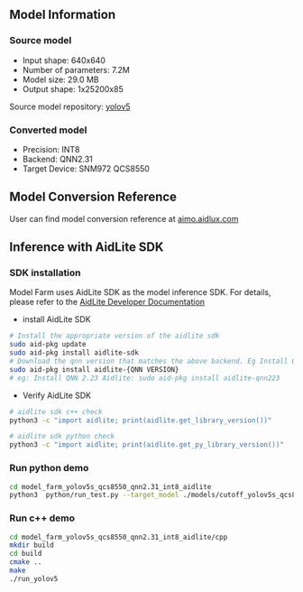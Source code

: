 ## Model Information
### Source model

- Input shape: 640x640
- Number of parameters: 7.2M
- Model size: 29.0 MB
- Output shape: 1x25200x85

Source model repository: [yolov5](https://github.com/ultralytics/yolov5)

### Converted model

- Precision: INT8
- Backend: QNN2.31
- Target Device: SNM972 QCS8550

## Model Conversion Reference
User can find model conversion reference at [aimo.aidlux.com](https://aimo.aidlux.com/#/public/48e5f27a-7e4a-4a70-8f8c-4a501b123ae5)

## Inference with AidLite SDK

### SDK installation
Model Farm uses AidLite SDK as the model inference SDK. For details, please refer to the [AidLite Developer Documentation](https://docs.aidlux.com/guide/software/sdk/aidlite/aidlite-sdk)

- install AidLite SDK

```bash
# Install the appropriate version of the aidlite sdk
sudo aid-pkg update
sudo aid-pkg install aidlite-sdk
# Download the qnn version that matches the above backend. Eg Install QNN2.23 Aidlite: sudo aid-pkg install aidlite-qnn223
sudo aid-pkg install aidlite-{QNN VERSION}
# eg: Install QNN 2.23 Aidlite: sudo aid-pkg install aidlite-qnn223
```

- Verify AidLite SDK

```bash
# aidlite sdk c++ check
python3 -c "import aidlite; print(aidlite.get_library_version())"

# aidlite sdk python check
python3 -c "import aidlite; print(aidlite.get_py_library_version())"
```

### Run python demo

```bash
cd model_farm_yolov5s_qcs8550_qnn2.31_int8_aidlite
python3  python/run_test.py --target_model ./models/cutoff_yolov5s_qcs8550_w8a8.qnn231.ctx.bin --imgs ./python/bus.jpg --invoke_nums 10

```

### Run c++ demo

```bash
cd model_farm_yolov5s_qcs8550_qnn2.31_int8_aidlite/cpp
mkdir build 
cd build 
cmake ..
make
./run_yolov5
```